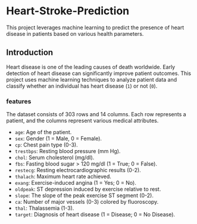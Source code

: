 # Heart-Stroke-Prediction
This project leverages machine learning to predict the presence of heart disease in patients based on various health parameters. 
## Introduction
Heart disease is one of the leading causes of death worldwide. Early detection of heart disease can significantly improve patient outcomes. This project uses machine learning techniques to analyze patient data and classify whether an individual has heart disease (`1`) or not (`0`).
### features
The dataset consists of 303 rows and 14 columns. Each row represents a patient, and the columns represent various medical attributes.
- `age`: Age of the patient.
- `sex`: Gender (1 = Male, 0 = Female).
- `cp`: Chest pain type (0-3).
- `trestbps`: Resting blood pressure (mm Hg).
- `chol`: Serum cholesterol (mg/dl).
- `fbs`: Fasting blood sugar > 120 mg/dl (1 = True; 0 = False).
- `restecg`: Resting electrocardiographic results (0-2).
- `thalach`: Maximum heart rate achieved.
- `exang`: Exercise-induced angina (1 = Yes; 0 = No).
- `oldpeak`: ST depression induced by exercise relative to rest.
- `slope`: The slope of the peak exercise ST segment (0-2).
- `ca`: Number of major vessels (0-3) colored by fluoroscopy.
- `thal`: Thalassemia (1-3).
- `target`: Diagnosis of heart disease (1 = Disease; 0 = No Disease).
